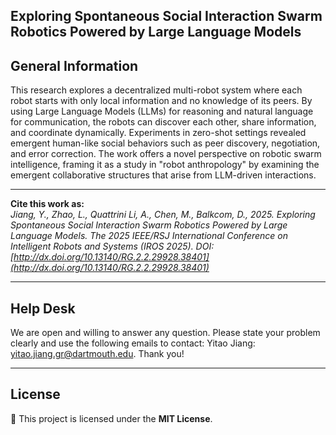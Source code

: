 ## Exploring Spontaneous Social Interaction Swarm Robotics Powered by Large Language Models

<!-- #### General Information
The open source data of Exploring Spontaneous Social Interaction Swarm Robotics Powered by Large Language Models. -->


## General Information   
This research explores a decentralized multi-robot system where each robot starts with only local information and no knowledge of its peers. By using Large Language Models (LLMs) for reasoning and natural language for communication, the robots can discover each other, share information, and coordinate dynamically. Experiments in zero-shot settings revealed emergent human-like social behaviors such as peer discovery, negotiation, and error correction. The work offers a novel perspective on robotic swarm intelligence, framing it as a study in "robot anthropology" by examining the emergent collaborative structures that arise from LLM-driven interactions.


---

**Cite this work as:**   
_Jiang, Y., Zhao, L., Quattrini Li, A., Chen, M., Balkcom, D., 2025. Exploring Spontaneous Social Interaction Swarm Robotics Powered by Large Language Models. The 2025 IEEE/RSJ International Conference on Intelligent Robots and Systems (IROS 2025). DOI: [http://dx.doi.org/10.13140/RG.2.2.29928.38401](http://dx.doi.org/10.13140/RG.2.2.29928.38401)_


---

## Help Desk

We are open and willing to answer any question. Please state your problem clearly and use the following emails to contact: Yitao Jiang: <yitao.jiang.gr@dartmouth.edu>. Thank you!

---

## License  
📜 This project is licensed under the **MIT License**. 


